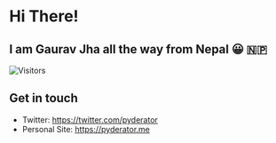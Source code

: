 # Hi There!

## I am Gaurav Jha all the way from Nepal 😀 🇳🇵

![Visitors](https://visitor-badge.laobi.icu/badge?page_id=pyderator.pyderator)



## Get in touch

- Twitter: https://twitter.com/pyderator
- Personal Site: https://pyderator.me


